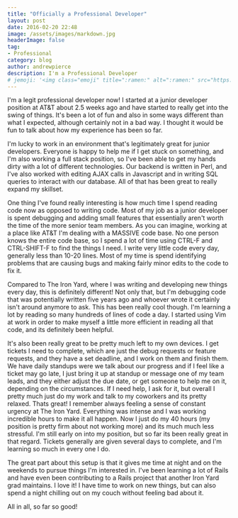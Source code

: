 ```yaml
---
title: "Officially a Professional Developer"
layout: post
date: 2016-02-20 22:48
image: /assets/images/markdown.jpg
headerImage: false
tag:
- Professional
category: blog
author: andrewpierce
description: I'm a Professional Developer
# jemoji: '<img class="emoji" title=":ramen:" alt=":ramen:" src="https://assets.github.com/images/icons/emoji/unicode/1f35c.png" height="20" width="20" align="absmiddle">'
---
```

I'm a legit professional developer now! I started at a junior developer position at AT&T about 2.5 weeks ago and have started to really get into the swing of things.  It's been a lot of fun and also in some ways different than what I expected, although certainly not in a bad way. I thought it would be fun to talk about how my experience has been so far.

I'm lucky to work in an environment that's legitimately great for junior developers. Everyone is happy to help me if I get stuck on something, and I'm also working a full stack position, so I've been able to get my hands dirty with a lot of different technologies. Our backend is written in Perl, and I've also worked with editing AJAX calls in Javascript and in writing SQL queries to interact with our database. All of that has been great to really expand my skillset.

One thing I've found really interesting is how much time I spend reading code now as opposed to writing code. Most of my job as a junior developer is spent debugging and adding small features that essentially aren't worth the time of the more senior team members. As you can imagine, working at a place like AT&T I'm dealing with a MASSIVE code base. No one person knows the entire code base, so I spend a lot of time using CTRL-F and CTRL-SHIFT-F to find the things I need. I write very little code every day, generally less than 10-20 lines. Most of my time is spend identifying problems that are causing bugs and making fairly minor edits to the code to fix it.

Compared to The Iron Yard, where I was writing and developing new things every day, this is definitely different! Not only that, but I'm debugging code that was potentially written five years ago and whoever wrote it certainly isn't around anymore to ask. This has been really cool though. I'm learning a lot by reading so many hundreds of lines of code a day. I started using Vim at work in order to make myself a little more efficient in reading all that code, and its definitely been helpful.

It's also been really great to be pretty much left to my own devices. I get tickets I need to complete, which are just the debug requests or feature requests, and they have a set deadline, and I work on them and finish them. We have daily standups were we talk about our progress and if I feel like a ticket may go late, I just bring it up at standup or message one of my team leads, and they either adjust the due date, or get someone to help me on it, depending on the circumstances. If I need help, I ask for it, but overall I pretty much just do my work and talk to my coworkers and its pretty relaxed. Thats great! I remember always feeling a sense of constant urgency at The Iron Yard. Everything was intense and I was working incredible hours to make it all happen. Now I just do my 40 hours (my position is pretty firm about not working more) and its much much less stressful. I'm still early on into my position, but so far its been really great in that regard. Tickets generally are given several days to complete, and I'm learning so much in every one I do.

The great part about this setup is that it gives me time at night and on the weekends to pursue things I'm interested in. I've been learning a lot of Rails and have even been contributing to a Rails project that another Iron Yard grad maintains. I love it! I have time to work on new things, but can also spend a night chilling out on my couch without feeling bad about it.

All in all, so far so good!
